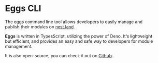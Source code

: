 # Eggs CLI
The eggs command line tool allows developers to easily manage and publish their modules on [nest.land](https://nest.land).

**Eggs** is written in TypesScript, utilizing the power of Deno. It's lightweight but efficient, and provides an easy and safe way to developers for module management.

It is also open-source, you can check it out on [Github](https://github.com/nestdotland).